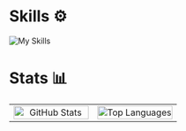 # Skills ⚙️
![My Skills](https://skillicons.dev/icons?i=html,css,js,ts,react)

# Stats 📊
<table style="width: 100%; table-layout: fixed">
    <tr>
        <td style="width: 50%; text-align: center; border: none">
            <picture>
                <source
                    srcset="https://github-readme-stats.vercel.app/api?username=eugsh1&show_icons=true&theme=dark&include_all_commits=true&rank_icon=github&hide_border=true"
                    media="(prefers-color-scheme: dark)"
                />
                <source
                    srcset="https://github-readme-stats.vercel.app/api?username=eugsh1&show_icons=true&theme=dark&include_all_commits=true&rank_icon=github&hide_border=true"
                    media="(prefers-color-scheme: light), (prefers-color-scheme: no-preference)"
                />
                <img
                    src="https://github-readme-stats.vercel.app/api?username=eugsh1&show_icons=true&theme=dark&include_all_commits=true&rank_icon=github&hide_border=true"
                    alt="GitHub Stats"
                    style="width: 100%; border: none"
                />
            </picture>
        </td>
        <td style="width: 50%; text-align: center; border: none">
            <picture>
                <source
                    srcset="https://github-readme-stats.vercel.app/api/top-langs/?username=eugsh1&layout=compact&theme=dark&hide_border=true"
                    media="(prefers-color-scheme: dark)"
                />
                <source
                    srcset="https://github-readme-stats.vercel.app/api/top-langs/?username=eugsh1&layout=compact&theme=dark&hide_border=true"
                    media="(prefers-color-scheme: light), (prefers-color-scheme: no-preference)"
                />
                <img
                    src="https://github-readme-stats.vercel.app/api/top-langs/?username=eugsh1&layout=compact&theme=dark&hide_border=true"
                    alt="Top Languages"
                    style="width: 100%; border: none"
                />
            </picture>
        </td>
    </tr>
</table>
